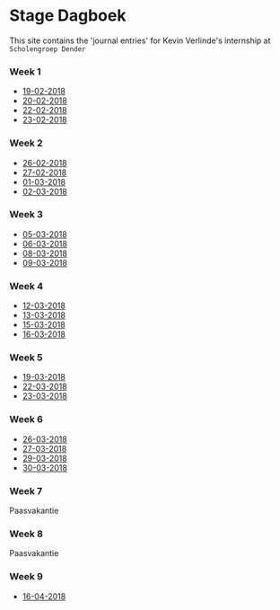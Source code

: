 # Stage Dagboek

This site contains the 'journal entries' for Kevin Verlinde's internship at `Scholengroep Dender`

### Week 1

- [19-02-2018](entries/19-02.html)
- [20-02-2018](entries/20-02.html)
- [22-02-2018](entries/22-02.html)
- [23-02-2018](entries/23-02.html)

### Week 2

- [26-02-2018](entries/26-02.html)
- [27-02-2018](entries/27-02.html)
- [01-03-2018](entries/01-03.html)
- [02-03-2018](entries/02-03.html)

### Week 3

- [05-03-2018](entries/05-03.html)
- [06-03-2018](entries/06-03.html)
- [08-03-2018](entries/08-03.html)
- [09-03-2018](entries/09-03.html)

### Week 4

- [12-03-2018](entries/12-03.html)
- [13-03-2018](entries/13-03.html)
- [15-03-2018](entries/15-03.html)
- [16-03-2018](entries/16-03.html)

### Week 5

- [19-03-2018](entries/19-03.html)
- [22-03-2018](entries/22-03.html)
- [23-03-2018](entries/23-03.html)

### Week 6

- [26-03-2018](entries/26-03.html)
- [27-03-2018](entries/27-03.html)
- [29-03-2018](entries/29-03.html)
- [30-03-2018](entries/30-03.html)

### Week 7

Paasvakantie

### Week 8 

Paasvakantie

### Week 9

- [16-04-2018](entries/16-04.html)
